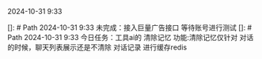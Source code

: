 2024-10-31 9:33



[]: # Path
2024-10-31 9:33
未完成：接入巨量广告接口 等待账号进行测试
[]: # Path
2024-10-31 9:33
今日任务：工具ai的 清除记忆 功能:清除记忆仅针对 对话的时候，聊天列表展示还是不清除
         对话记录 进行缓存redis